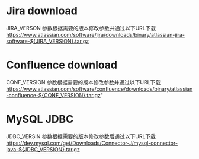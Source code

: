 # Jira download
JIRA_VERSON 参数根据需要的版本修改参数并通过以下URL下载
https://www.atlassian.com/software/jira/downloads/binary/atlassian-jira-software-${JIRA_VERSION}.tar.gz

# Confluence download
CONF_VERSION 参数根据需要的版本修改参数并通过以下URL下载
https://www.atlassian.com/software/confluence/downloads/binary/atlassian-confluence-${CONF_VERSION}.tar.gz"

# MySQL JDBC
JDBC_VERSIN 参数根据需要的版本修改参数后通过以下URL下载
https://dev.mysql.com/get/Downloads/Connector-J/mysql-connector-java-${JDBC_VERSION}.tar.gz
